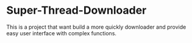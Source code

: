 # Super-Thread-Downloader
This is a project that want build a more quickly downloader and provide easy user interface with complex functions.
